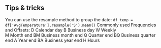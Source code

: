 <h2>Tips & tricks</h2>

You can use the resample method to group the date:
`df_temp = df['AvgTemperature'].resample('S').mean()`
Commonly used Frequencies and Offsets:
D 	Calendar day 
B 	Business day
W 	Weekly 		
M 	Month end 
BM 	Business month end
Q 	Quarter end 
BQ 	Business quarter end
A 	Year end 
BA 	Business year end
H 	Hours 
